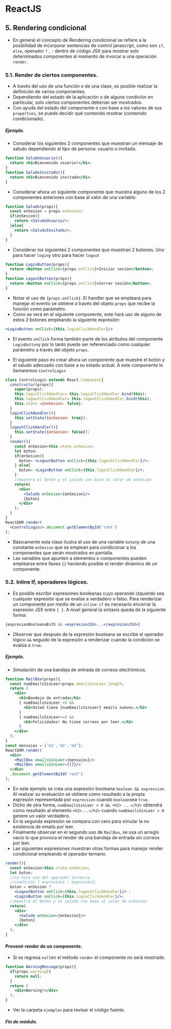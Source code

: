 ﻿# ReactJS
## 5. Rendering condicional
* En general el concepto de Rendering condicional se refiere a la posibilidad de incorporar sentencias de control  javascript, como son  `if`, `else`, operador `?` , `:` dentro de código JSX para mostrar solo determinados componentes al momento de invocar a una operación `render`.

### 5.1. Render de ciertos componentes.
* A través del uso de una función o de una clase, es posible realizar la definición  de varios componentes. 
* Dependiendo del estado de la aplicación o de alguna condición en particular, solo ciertos componentes deberían ser mostrados. 
* Con ayuda del estado del componente o con base  a los valores de sus `properties`, se puede decidir qué contenido mostrar  (contenido condicionado).
##### Ejemplo.

* Considerar los siguientes 2 componentes que  muestran un mensaje de saludo dependiendo el tipo de persona: usuario o invitado.
```jsx
function SaludoUsuario(){
  return <h1>Bienvenido usuario!</h1>;
}
function SaludoInvitado(){
  return <h1>Bienvenido invitado</h1>;
}
```
* Considerar ahora un siguiente componente que muestra alguno de los 2 componentes anteriores con base al valor de una variable:

```jsx
function Saludo(props){
  const enSesion = props.enSesion;
  if(enSesion){
    return <SaludoUsuario/>;
  }else{
    return <SaludoInvitado/>;
  }
}
```
* Considerar los siguientes 2 componentes que muestran 2 botones. Uno para hacer `login`y otro para hacer `logout`
```jsx
function LoginButton(props){
  return <button onClick={props.onClick}>Iniciar sesión</button>; 
}
function LogoutButton(props){
  return <button onClick={props.onClick}>Cerrar sesión</button>;
}
```
* Notar el uso de `{props.onClick}`. El handler que se empleará para manejar el evento se obtiene a través del objeto `props` que recibe la función como parámetro.
* Como se verá en el siguiente componente, este hará uso de alguno de estos 2 botones empleando la siguiente expresión:
```jsx
<LoginButton onClick={this.loginClickHandler}/>
```
* El evento `onClick` forma también parte de los atributos del componente `LoginButton`y por lo tanto puede ser referenciado como cualquier parámetro a través del objeto `props`.   

* El siguiente paso es crear ahora un componente que muestre el botón y el saludo adecuado con base a su estado actual.  A este componente le llamaremos `ControlLogin`
```jsx
class ControlLogin extends React.Component{
  constructor(props){
    super(props);
    this.loginClickHandler= this.loginClickHandler.bind(this);
    this.logoutClickHandler= this.logoutClickHandler.bind(this);
    this.state ={enSesion: false};
  }
  loginClickHandler(){
    this.setState({enSesion: true});
  }
  logoutClickHandler(){
    this.setState({enSesion: false});
  }
  render(){
    const enSesion=this.state.enSesion;
    let boton;
    if(enSesion){
      boton= <LogoutButton onClick={this.logoutClickHandler}/>;
    } else{
      boton= <LoginButton onClick={this.loginClickHandler}/>;
    }
    //muestra el botón y el saludo con base al valor de enSesion
    return(
      <div>
        <Saludo enSesion={enSesion}/>              
        {boton}
      </div>
    );
  }
}
ReactDOM.render(
  <ControlLogin/>,document.getElementById('root')
);
```
* Básicamente esta clase ilustra el uso de una variable `boton`y de una constante `enSesion` que se emplean para condicionar a los componentes que serán mostrados en pantalla.
* Las variables que apunten a elementos o componentes pueden emplearse entre llaves `{}`  haciendo posible el render dinámico de un componente.
### 5.2. Inline If, operadores lógicos.	
* Es posible escribir expresiones booleanas cuyo operando izquierdo sea cualquier expresión que se evalúe a verdadero o falso.  Para renderizar un componente por medio de un `inline-if` es necesario encerrar la expresión JSX entre `{ }`. A nivel general la sintaxis queda de la siguiente forma:	
```jsx
{expresionBooleanaEnJS && <expresionJSX>...</expresionJSX>}
``` 
* Observar que después de la expresión booleana se escribe el operador lógico  `&&`  seguido de la expresión a renderizar cuando la condición se evalúa a  `true`.
##### Ejemplo.
* Simulación de una bandeja de entrada de correos electrónicos.
```jsx 
function MailBox(props){
  const numEmailsSinLeer=props.emailsSinLeer.length;
  return (
    <div>
      <h1>Bandeja de entrada</h1>
      { numEmailsSinLeer >0 &&
        <h2>Usted tiene {numEmailsSinLeer} emails nuevos.</h2>
      }
      { numEmailsSinLeer==0 &&
        <h2>Felicidades! No tiene correos por leer.</h2>
      }
    </div>
  );
}
const mensajes = ['m1','m2','m3'];
ReactDOM.render(
  <div>
    <MailBox emailsSinLeer={mensajes}/>
    <MailBox emailsSinLeer={[]}/>
  </div>
  ,document.getElementById('root')
);
```
* En este ejemplo se crea una expresión booleana  `boolean && expression`.  Al realizar su evaluación se obtiene como resultado a la propia expresión representada por `expression` cuando `boolean`sea `true`. 
* Dicho de otra forma,  `numEmailsSinLeer > 0 && <h2> ...</h2>` obtendrá como resultado al elemento `<h2>...</h2>` cuando `numEmailsSinLeer > 0` genere un valor verdadero. 
* En la segunda expresión se compara con cero para simular la no existencia de emails por leer.
* Finalmente observar en el segundo uso de `MailBox`, se usa un arreglo vacío lo que provoca el render de una bandeja de entrada sin correos por leer.
* Las siguientes expresiones muestran otras formas para manejar render condicional empleando el operador ternario.
```jsx
render(){
  const enSesion=this.state.enSesion;
  let boton;
  //se hace uso del operador ternario 
  //condición ? expresión1 : expresión2;   
  boton = enSesion ?
    <LogoutButton onClick={this.logoutClickHandler}/> :
    <LoginButton onClick={this.loginClickHandler}/>;
  //muestra el botón y el saludo con base al valor de enSesion
  return(
    <div>
      <Saludo enSesion={enSesion}/>              
      {boton}
    </div>
  );
}
```
#### Prevenir render de un componente.
* Si se regresa `null`en el método `render` el componente no será mostrado.
```jsx
function WarningMessage(props){
  if(props.warning){
    return null;
  }
  return (
    <div>Warning!</div>
  );
}
```
* Ver la carpeta `ejemplos` para revisar el código fuente.
##### Fin de módulo.
